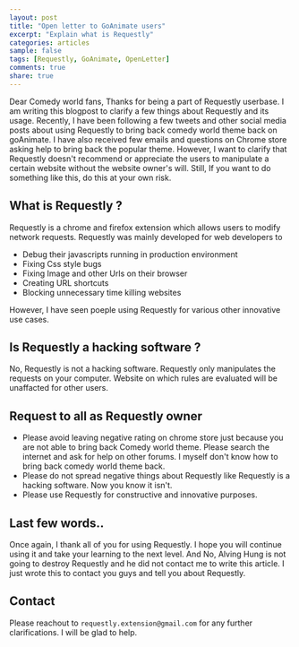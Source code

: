 ```yaml
---
layout: post
title: "Open letter to GoAnimate users"
excerpt: "Explain what is Requestly"
categories: articles
sample: false
tags: [Requestly, GoAnimate, OpenLetter]
comments: true
share: true
---
```


Dear Comedy world fans,
Thanks for being a part of Requestly userbase. I am writing this blogpost to clarify a few things about Requestly and its usage.
Recently, I have been following a few tweets and other social media posts about using Requestly to bring back comedy world theme back on
goAnimate. I have also received few emails and questions on Chrome store asking help to bring back the popular theme. However, I want to
clarify that Requestly doesn't recommend or appreciate the users to manipulate a certain website without the website owner's will.
Still, If you want to do something like this, do this at your own risk.

## What is Requestly ?
Requestly is a chrome and firefox extension which allows users to modify network requests.
Requestly was mainly developed for web developers to

- Debug their javascripts running in production environment
- Fixing Css style bugs
- Fixing Image and other Urls on their browser
- Creating URL shortcuts
- Blocking unnecessary time killing websites

However, I have seen poeple using Requestly for various other innovative use cases.

## Is Requestly a hacking software ?

No, Requestly is not a hacking software. Requestly only manipulates the requests on your computer.
Website on which rules are evaluated will be unaffacted for other users.

## Request to all as Requestly owner

- Please avoid leaving negative rating on chrome store just because you are not able to bring back Comedy world theme.
Please search the internet and ask for help on other forums. I myself don't know how to bring back comedy world theme back.
- Please do not spread negative things about Requestly like Requestly is a hacking software. Now you know it isn't.
- Please use Requestly for constructive and innovative purposes.

## Last few words..

Once again, I thank all of you for using Requestly. I hope you will continue using it and take your learning to the next level.
And No, Alving Hung is not going to destroy Requestly and he did not contact me to write this article. I just wrote this to
contact you guys and tell you about Requestly.

## Contact

Please reachout to `requestly.extension@gmail.com` for any further clarifications. I will be glad to help.











